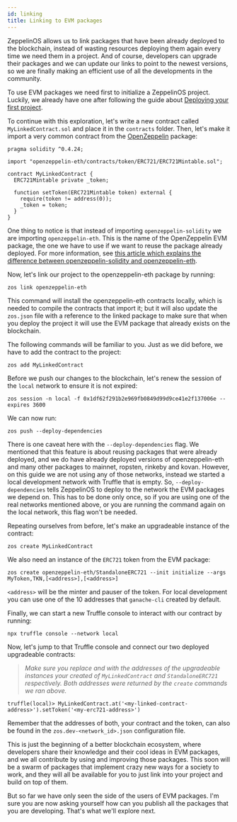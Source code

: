 ```yaml
---
id: linking
title: Linking to EVM packages
---
```


ZeppelinOS allows us to link packages that have been already deployed
to the blockchain, instead of wasting resources deploying them again every time
we need them in a project. And of course, developers can upgrade their
packages and we can update our links to point to the newest versions, so we are
finally making an efficient use of all the developments in the community.

To use EVM packages we need first to initialize a ZeppelinOS project. Luckily,
we already have one after following the guide about
[Deploying your first project](deploying.md).

To continue with this exploration, let's write a new contract called
`MyLinkedContract.sol` and place it in the `contracts` folder. Then,
let's make it import a very common
contract from the [OpenZeppelin](https://openzeppelin.org/) package:

```solidity
pragma solidity ^0.4.24;

import "openzeppelin-eth/contracts/token/ERC721/ERC721Mintable.sol";

contract MyLinkedContract {
  ERC721Mintable private _token;

  function setToken(ERC721Mintable token) external {
    require(token != address(0));
    _token = token;
  }
}
```

One thing to notice is that instead of importing `openzeppelin-solidity` we are
importing `openzeppelin-eth`. This is the name of the OpenZeppelin EVM package,
the one we have to use if we want to reuse the package already deployed.
For more information, see
[this article which explains the difference between openzeppelin-solidity and openzeppelin-eth](https://blog.zeppelin.solutions/getting-started-with-openzeppelin-eth-a-new-stable-and-upgradeable-evm-package-576fb37297d0#125e).

Now, let's link our project to the openzeppelin-eth package by running:

```console
zos link openzeppelin-eth
```

This command will install the openzeppelin-eth contracts locally, which is
needed to compile the contracts that import it; but it will also update the
`zos.json` file with a reference to the linked package to make sure that when
you deploy the project it will use the EVM package that already exists on the
blockchain.

The following commands will be familiar to you. Just as we did before, we have
to add the contract to the project:

```console
zos add MyLinkedContract
```

Before we push our changes to the blockchain, let's renew the session of 
the `local` network to ensure it is not expired:

```console
zos session -n local -f 0x1df62f291b2e969fb0849d99d9ce41e2f137006e --expires 3600
```

We can now run: 

```console
zos push --deploy-dependencies
```

There is one caveat here with the `--deploy-dependencies` flag. We mentioned
that this feature is about reusing packages that were already deployed, and we
do have already deployed versions of openzeppelin-eth and many other packages
to mainnet, ropsten, rinkeby and kovan. However, on this guide we are not using
any of those networks, instead we started a local development network with
Truffle that is empty. So, `--deploy-dependencies` tells ZeppelinOS to deploy
to the network the EVM packages we depend on. This has to be done only once,
so if you are using one of the real networks mentioned above, or you are
running the command again on the local network, this flag won't be needed.

Repeating ourselves from before, let's make an upgradeable instance of the
contract:

```console
zos create MyLinkedContract
```

We also need an instance of the `ERC721` token from the EVM package:

```console
zos create openzeppelin-eth/StandaloneERC721 --init initialize --args MyToken,TKN,[<address>],[<address>]
```

`<address>` will be the minter and pauser of the token. For local development
you can use one of the 10 addresses that `ganache-cli` created by default.

Finally, we can start a new Truffle console to interact with our contract by running:

```console
npx truffle console --network local
```

Now, let's jump to that Truffle console and connect our two deployed upgradeable contracts:

> _Make sure you replace <my-linked-contract-address> and <my-erc721-address> 
with the addresses of the upgradeable instances your created of `MyLinkedContract` 
and `StandaloneERC721` respectively. Both addresses were returned by the `create` 
commands we ran above._

```console
truffle(local)> MyLinkedContract.at('<my-linked-contract-address>').setToken('<my-erc721-address>')
```

Remember that the addresses of both, your contract and the token, can also be 
found in the `zos.dev-<network_id>.json` configuration file.

This is just the beginning of a better blockchain ecosystem, where developers
share their knowledge and their cool ideas in EVM packages, and we all
contribute by using and improving those packages. This soon will be a swarm of
packages that implement crazy new ways for a society to work, and they will all
be available for you to just link into your project and build on top of them.

But so far we have only seen the side of the users of EVM packages. I'm sure
you are now asking yourself how can you publish all the packages that you are
developing. That's what we'll explore next.
